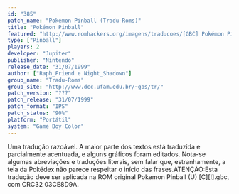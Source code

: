 ```yaml
---
id: "385"
patch_name: "Pokémon Pinball (Tradu-Roms)"
title: "Pokémon Pinball"
featured: "http://www.romhackers.org/imagens/traducoes/[GBC] Pokémon Pinball - Tradu-Roms - 1.png"
type: ["Pinball"]
players: 2
developer: "Jupiter"
publisher: "Nintendo"
release_date: "31/07/1999"
author: ["Raph_Friend e Night_Shadown"]
group_name: "Tradu-Roms"
group_site: "http://www.dcc.ufam.edu.br/~gbs/tr/"
patch_version: "???"
patch_release: "31/07/1999"
patch_format: "IPS"
patch_status: "90%"
platform: "Portátil"
system: "Game Boy Color"
---
```


Uma tradução razoável. A maior parte dos textos está traduzida e parcialmente acentuada, e alguns gráficos foram editados. Nota-se algumas abreviações e traduções literais, sem falar que, estranhamente, a tela da Pokédex não parece respeitar o início das frases.ATENÇÃO:Esta tradução deve ser aplicada na ROM original Pokemon Pinball (U) [C][!].gbc, com CRC32 03CE8D9A.